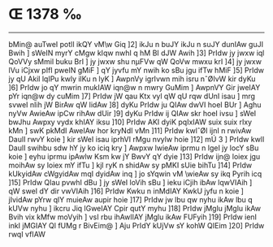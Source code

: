 # Œ 1378 ‰
---
bMin@ auTweI potlI ikQY vM\w Giq ]2] ikJu n buJY ikJu n suJY dunIAw guJI
Bwih ] sWeIN myrY cMgw kIqw nwhI q hM BI dJW Awih ]3] PrIdw jy jwxw
iql QoVVy sMmil buku BrI ] jy jwxw shu nµFVw qW QoVw mwxu krI ]4] jy
jwxw lVu iCjxw pIfI pweIN gMiF ] qY jyvfu mY nwih ko sBu jgu ifTw hMiF
]5] PrIdw jy qU Akil lqIPu kwly ilKu n lyK ] AwpnVy igrIvwn mih
isru nˆØIvW kir dyKu ]6] PrIdw jo qY mwrin mukIAW iqn@w n mwry GuMim ]
AwpnVY Gir jweIAY pYr iqn@w dy cuMim ]7] PrIdw jW qau Ktx vyl qW qU
rqw dUnI isau ] mrg svweI nIih jW BirAw qW lidAw ]8] dyKu PrIdw ju
QIAw dwVI hoeI BUr ] Aghu nyVw AwieAw ipCw rihAw dUir ]9] dyKu
PrIdw ij QIAw skr hoeI ivsu ] sWeI bwJhu Awpxy vydx khIAY iksu
]10] PrIdw AKI dyiK pqIxIAW suix suix rIxy kMn ] swK pkMdI AweIAw
hor kryNdI vMn ]11] PrIdw kwlˆØI ijnI n rwivAw DaulI rwvY koie ] kir
sWeI isau iprhVI rMgu nvylw hoie ]12] mÚ 3 ] PrIdw kwlI DaulI
swihbu sdw hY jy ko iciq kry ] Awpxw lwieAw iprmu n lgeI jy locY sBu
koie ] eyhu iprmu ipAwlw Ksm kw jY BwvY qY dyie ]13] PrIdw ijn@ loiex
jgu moihAw sy loiex mY ifTu ] kjl ryK n shidAw sy pMKI sUie bihTu
]14] PrIdw kUkyidAw cWgyidAw mqI dyidAw inq ] jo sYqwin vM \wieAw sy
ikq Pyrih icq ]15] PrIdw QIau pvwhI dBu ] jy sWeI loVih sBu ] ieku
iCjih ibAw lqwVIAih ] qW sweI dY dir vwVIAih ]16] PrIdw Kwku n
inMdIAY KwkU jyfu n koie ] jIvidAw pYrw qlY muieAw aupir hoie ]17]
PrIdw jw lbu qw nyhu ikAw lbu q kUVw nyhu ] ikcru Jiq lGweIAY Cpir
qutY myhu ]18] PrIdw jMglu jMglu ikAw Bvih vix kMfw moVyih ] vsI rbu
ihAwlIAY jMglu ikAw FUFyih ]19] PrIdw ienI inkI jMGIAY Ql fUMg r
BivEim@ ] Aju PrIdY kUjVw sY kohW QIEim ]20] PrIdw rwqI vfIAW
####
